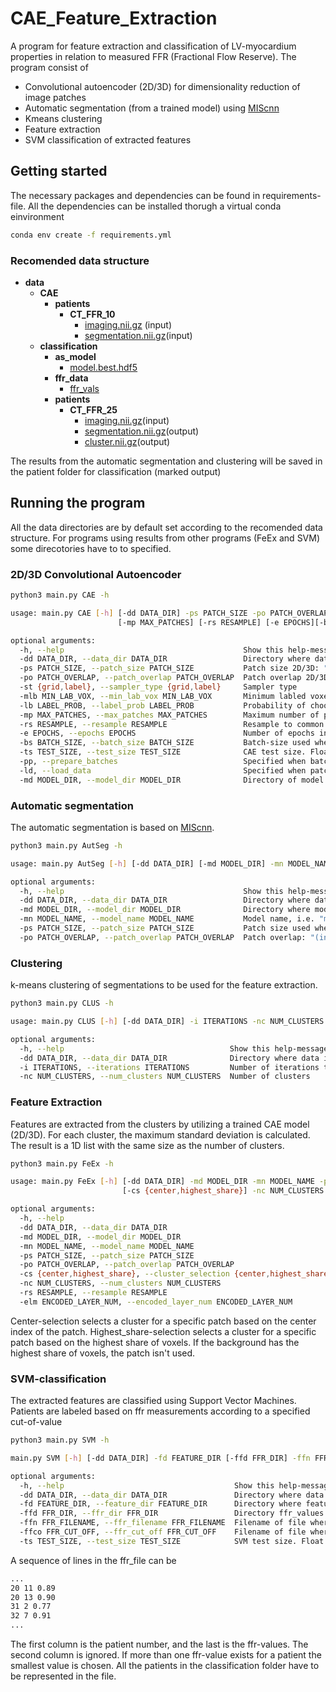# CAE_Feature_Extraction
A program for feature extraction and classification of LV-myocardium properties in relation to measured FFR (Fractional Flow Reserve). The program consist of 

- Convolutional autoencoder (2D/3D) for dimensionality reduction of image patches
- Automatic segmentation (from a trained model) using [MIScnn](https://github.com/frankkramer-lab/MIScnn)
- Kmeans clustering
- Feature extraction
- SVM classification of extracted features 

## Getting started
The necessary packages and dependencies can be found in requirements-file. All the dependencies can be installed thorugh a virtual conda einvironment
```bash
conda env create -f requirements.yml
```
### Recomended data structure
- __data__
   - __CAE__
     - __patients__
       - __CT\_FFR\_10__
         - [imaging.nii.gz](CAE/patients/CT_FFR_10/imaging.nii.gz) (input)
         - [segmentation.nii.gz](CAE/patients/CT_FFR_10/segmentation.nii.gz)(input)            
   - __classification__
     - __as\_model__
       - [model.best.hdf5](classification/as_model/model.best.hdf5)
     - __ffr\_data__
       - [ffr\_vals](classification/ffr_data/ffr_vals)
     - __patients__
       - __CT\_FFR\_25__
         - [imaging.nii.gz](classification/patients/CT_FFR_25/imaging.nii.gz)(input)
         - [segmentation.nii.gz](classification/patients/CT_FFR_25/segmentation.nii.gz)(output)
         - [cluster.nii.gz](classification/patients/CT_FFR_25/cluster.nii.gz)(output)

The results from the automatic segmentation and clustering will be saved in the patient folder for classification (marked output)

## Running the program
All the data directories are by default set according to the recomended data structure. For programs using results from other programs (FeEx and SVM) some direcotories have to to specified.
### 2D/3D Convolutional Autoencoder
```bash
python3 main.py CAE -h

usage: main.py CAE [-h] [-dd DATA_DIR] -ps PATCH_SIZE -po PATCH_OVERLAP -st {grid,label} [-mlb MIN_LAB_VOX] [-lb LABEL_PROB]
                        [-mp MAX_PATCHES] [-rs RESAMPLE] [-e EPOCHS][-bs BATCH_SIZE] [-ts TEST_SIZE] [-pp] [-ld] [-md MODEL_DIR]

optional arguments:
  -h, --help                                        Show this help-message and exit
  -dd DATA_DIR, --data_dir DATA_DIR                 Directory where data is stored
  -ps PATCH_SIZE, --patch_size PATCH_SIZE           Patch size 2D/3D: "(1,int,int)" or "(int,int,int)"
  -po PATCH_OVERLAP, --patch_overlap PATCH_OVERLAP  Patch overlap 2D/3D: (0,int,int) or (int,int,int). Must be even number and smaller than patch size
  -st {grid,label}, --sampler_type {grid,label}     Sampler type
  -mlb MIN_LAB_VOX, --min_lab_vox MIN_LAB_VOX       Minimum labled voxels used by grid-sampler
  -lb LABEL_PROB, --label_prob LABEL_PROB           Probability of choosing patches with labeled voxel as center. Used by label-sampler
  -mp MAX_PATCHES, --max_patches MAX_PATCHES        Maximum number of patches to extract
  -rs RESAMPLE, --resample RESAMPLE                 Resample to common voxel spacing (float,float,float)
  -e EPOCHS, --epochs EPOCHS                        Number of epochs in training of CAE
  -bs BATCH_SIZE, --batch_size BATCH_SIZE           Batch-size used when training
  -ts TEST_SIZE, --test_size TEST_SIZE              CAE test size. Float between 0.0 and 1.0
  -pp, --prepare_batches                            Specified when batches should be prepared and saved in mini-batches
  -ld, --load_data                                  Specified when patches sould be loaded. For this option to work data must exist in the tmp folder
  -md MODEL_DIR, --model_dir MODEL_DIR              Directory of model. When specified predictions are made on the loaded model.
```
### Automatic segmentation
The automatic segmentation is based on [MIScnn](https://github.com/frankkramer-lab/MIScnn). 
```bash
python3 main.py AutSeg -h

usage: main.py AutSeg [-h] [-dd DATA_DIR] [-md MODEL_DIR] -mn MODEL_NAME -ps PATCH_SIZE -po PATCH_OVERLAP

optional arguments:
  -h, --help                                        Show this help-message and exit
  -dd DATA_DIR, --data_dir DATA_DIR                 Directory where data is stored
  -md MODEL_DIR, --model_dir MODEL_DIR              Directory where model is stored
  -mn MODEL_NAME, --model_name MODEL_NAME           Model name, i.e. "model.best"
  -ps PATCH_SIZE, --patch_size PATCH_SIZE           Patch size used when the model was trained: "(int,int,int)"
  -po PATCH_OVERLAP, --patch_overlap PATCH_OVERLAP  Patch overlap: "(int,int,int)"lap PATCH_OVERLAP  Patch overlap: "(int,int,int)"
```
### Clustering
k-means clustering of segmentations to be used for the feature extraction.
```bash
python3 main.py CLUS -h

usage: main.py CLUS [-h] [-dd DATA_DIR] -i ITERATIONS -nc NUM_CLUSTERS

optional arguments:
  -h, --help                                     Show this help-message and exit
  -dd DATA_DIR, --data_dir DATA_DIR              Directory where data is stored
  -i ITERATIONS, --iterations ITERATIONS         Number of iterations to run-kmeans clustering
  -nc NUM_CLUSTERS, --num_clusters NUM_CLUSTERS  Number of clusters
```
### Feature Extraction
Features are extracted from the clusters by utilizing a trained CAE model (2D/3D). For each cluster, the maximum standard deviation is calculated. The result is a 1D list with the same size as the number of clusters.
```bash
python3 main.py FeEx -h

usage: main.py FeEx [-h] [-dd DATA_DIR] -md MODEL_DIR -mn MODEL_NAME -ps PATCH_SIZE [-po PATCH_OVERLAP] 
                         [-cs {center,highest_share}] -nc NUM_CLUSTERS [-rs RESAMPLE] -elm ENCODED_LAYER_NUM

optional arguments:
  -h, --help                                                              Show this help-message and exit
  -dd DATA_DIR, --data_dir DATA_DIR                                       Directory where data is stored
  -md MODEL_DIR, --model_dir MODEL_DIR                                    Directory where model is stored
  -mn MODEL_NAME, --model_name MODEL_NAME                                 Model name, i.e. "model_2D"
  -ps PATCH_SIZE, --patch_size PATCH_SIZE                                 Patch size 3D/3D: "(1,int,int)" or "(int,int,int)"
  -po PATCH_OVERLAP, --patch_overlap PATCH_OVERLAP                        Patch overlap 2D/3D: "(0,int,int)" or "(int,int,int)". Must be even number and smaller than patch size
  -cs {center,highest_share}, --cluster_selection {center,highest_share}  Method used to select which cluster a specific patch belongs to
  -nc NUM_CLUSTERS, --num_clusters NUM_CLUSTERS                           Number og clusters used in the images to extract features from
  -rs RESAMPLE, --resample RESAMPLE                                       Resample to common voxel spacing (float,float,float)
  -elm ENCODED_LAYER_NUM, --encoded_layer_num ENCODED_LAYER_NUM           Number of the encoded layer in CAE-architecture counting from the bottom
```

Center-selection selects a cluster for a specific patch based on the center index of the patch. Highest_share-selection selects a cluster for a specific patch based on the highest share of voxels. If the background has the highest share of voxels, the patch isn't used. 
### SVM-classification 
The extracted features are classified using Support Vector Machines. Patients are labeled based on ffr measurements according to a specified cut-of-value
```bash
python3 main.py SVM -h

main.py SVM [-h] [-dd DATA_DIR] -fd FEATURE_DIR [-ffd FFR_DIR] -ffn FFR_FILENAME [-ffco FFR_CUT_OFF] [-ts TEST_SIZE]

optional arguments:
  -h, --help                                      Show this help-message and exit
  -dd DATA_DIR, --data_dir DATA_DIR               Directory where data is stored
  -fd FEATURE_DIR, --feature_dir FEATURE_DIR      Directory where features are stored, i.e. output from FeEx
  -ffd FFR_DIR, --ffr_dir FFR_DIR                 Directory ffr_values are stores
  -ffn FFR_FILENAME, --ffr_filename FFR_FILENAME  Filename of file where ffr-values are stored
  -ffco FFR_CUT_OFF, --ffr_cut_off FFR_CUT_OFF    Filename of file where ffr-values are stored
  -ts TEST_SIZE, --test_size TEST_SIZE            SVM test size. Float between 0.0 and 1.0
```
A sequence of lines in the ffr_file can be
```bash
...
20 11 0.89
20 13 0.90
31 2 0.77
32 7 0.91
...
```
The first column is the patient number, and the last is the ffr-values. The second column is ignored. If more than one ffr-value exists for a patient the smallest value is chosen. All the patients in the classification folder have to be represented in the file.


